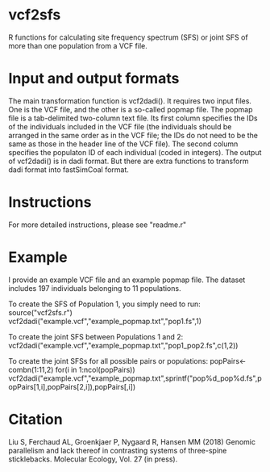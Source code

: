 # vcf2sfs
R functions for calculating site frequency spectrum (SFS) or joint SFS of more than one population from a VCF file.

# Input and output formats
The main transformation function is vcf2dadi(). It requires two input files. One is the VCF file, and the other is a so-called popmap file. The popmap file is a tab-delimited two-column text file. Its first column specifies the IDs of the individuals included in the VCF file (the individuals should be arranged in the same order as in the VCF file; the IDs do not need to be the same as those in the header line of the VCF file). The second column specifies the populaton ID of each individual (coded in integers). The output of vcf2dadi() is in dadi format. But there are extra functions to transform dadi format into fastSimCoal format.

# Instructions
For more detailed instructions, please see "readme.r"

# Example
I provide an example VCF file and an example popmap file. The dataset includes 197 individuals belonging to 11 populations.

To create the SFS of Population 1, you simply need to run:
  source("vcf2sfs.r")
  vcf2dadi("example.vcf","example_popmap.txt","pop1.fs",1)

To create the joint SFS between Populations 1 and 2:
  vcf2dadi("example.vcf","example_popmap.txt","pop1_pop2.fs",c(1,2))

To create the joint SFSs for all possible pairs or populations:
  popPairs<-combn(1:11,2)
  for(i in 1:ncol(popPairs))
  vcf2dadi("example.vcf","example_popmap.txt",sprintf("pop%d_pop%d.fs",popPairs[1,i],popPairs[2,i]),popPairs[,i])

# Citation
Liu S, Ferchaud AL, Groenkjaer P, Nygaard R, Hansen MM (2018) Genomic parallelism and lack thereof in contrasting systems of three-spine sticklebacks. Molecular Ecology, Vol. 27 (in press).
